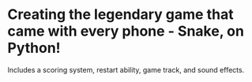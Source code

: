# Creating the legendary game that came with every phone - Snake, on Python!
Includes a scoring system, restart ability, game track, and sound effects. 

